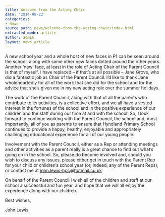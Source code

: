 ```yaml
---
title: Welcome from the Acting Chair
date: '2014-08-22'
categories:
- News
source_path: news/welcome-from-the-acting-chair/index.html
extracted_mode: article
author: admin
layout: news_article
---
```

A new school year and a whole host of new faces in P1 can be seen around the school, along with some other new faces dotted around the other years. Another ‘new’ face, at least in the role of Acting Chair of the Parent Council is that of myself. I have replaced – if that’s at all possible – Jane Grove, who did a fantastic job as Chair of the Parent Council. I’d like to thank Jane wholeheartedly for all of the work that she did for the school and for the advice that she’s given me in my new acting role over the summer holidays.

The work of the Parent Council, along with that of all the parents who contribute to its activities, is a collective effort, and we all have a vested interest in the fortunes of the school and in the positive experience of our children and the staff during our time at and with the school. So, I look forward to continue working with the Parent Council, the school and, most importantly, all of you as parents to ensure that Hyndland Primary School continues to provide a happy, healthy, enjoyable and appropriately challenging educational experience for all of our young people.

Involvement with the Parent Council, either as a Rep or attending meetings and other activities as a parent really is a great chance to find out what’s going on in the school. So, please do become involved and, should you wish to discuss any issues, please either get in touch with the Parent Rep for your child or children’s school year (or, indeed, any of the Parent Reps), or contact me at [john.lewis-hpc@hotmail.co.uk](mailto:john.lewis-hpc@hotmail.co.uk).

On behalf of the Parent Council I wish all of the children and staff at our school a successful and fun year, and hope that we will all enjoy the experience along with our children.

Best wishes,

John Lewis

